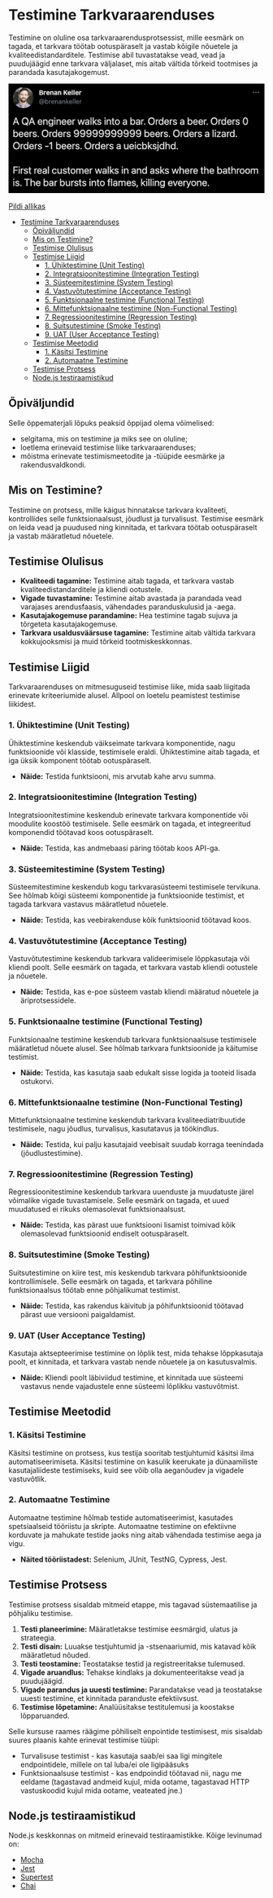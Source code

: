 # Testimine Tarkvaraarenduses

Testimine on oluline osa tarkvaraarendusprotsessist, mille eesmärk on tagada, et tarkvara töötab ootuspäraselt ja vastab kõigile nõuetele ja kvaliteedistandarditele. Testimise abil tuvastatakse vead, vead ja puudujäägid enne tarkvara väljalaset, mis aitab vältida tõrkeid tootmises ja parandada kasutajakogemust.

![Testimine](testing.png)

[Pildi allikas](https://twitter.com/brenankeller/status/1068615953989087232)

- [Testimine Tarkvaraarenduses](#testimine-tarkvaraarenduses)
  - [Õpiväljundid](#õpiväljundid)
  - [Mis on Testimine?](#mis-on-testimine)
  - [Testimise Olulisus](#testimise-olulisus)
  - [Testimise Liigid](#testimise-liigid)
    - [1. Ühiktestimine (Unit Testing)](#1-ühiktestimine-unit-testing)
    - [2. Integratsioonitestimine (Integration Testing)](#2-integratsioonitestimine-integration-testing)
    - [3. Süsteemitestimine (System Testing)](#3-süsteemitestimine-system-testing)
    - [4. Vastuvõtutestimine (Acceptance Testing)](#4-vastuvõtutestimine-acceptance-testing)
    - [5. Funktsionaalne testimine (Functional Testing)](#5-funktsionaalne-testimine-functional-testing)
    - [6. Mittefunktsionaalne testimine (Non-Functional Testing)](#6-mittefunktsionaalne-testimine-non-functional-testing)
    - [7. Regressioonitestimine (Regression Testing)](#7-regressioonitestimine-regression-testing)
    - [8. Suitsutestimine (Smoke Testing)](#8-suitsutestimine-smoke-testing)
    - [9. UAT (User Acceptance Testing)](#9-uat-user-acceptance-testing)
  - [Testimise Meetodid](#testimise-meetodid)
    - [1. Käsitsi Testimine](#1-käsitsi-testimine)
    - [2. Automaatne Testimine](#2-automaatne-testimine)
  - [Testimise Protsess](#testimise-protsess)
  - [Node.js testiraamistikud](#nodejs-testiraamistikud)

## Õpiväljundid

Selle õppematerjali lõpuks peaksid õppijad olema võimelised:

- selgitama, mis on testimine ja miks see on oluline;
- loetlema erinevaid testimise liike tarkvaraarenduses;
- mõistma erinevate testimismeetodite ja -tüüpide eesmärke ja rakendusvaldkondi.

## Mis on Testimine?

Testimine on protsess, mille käigus hinnatakse tarkvara kvaliteeti, kontrollides selle funktsionaalsust, jõudlust ja turvalisust. Testimise eesmärk on leida vead ja puudused ning kinnitada, et tarkvara töötab ootuspäraselt ja vastab määratletud nõuetele.

## Testimise Olulisus

- **Kvaliteedi tagamine:** Testimine aitab tagada, et tarkvara vastab kvaliteedistandarditele ja kliendi ootustele.
- **Vigade tuvastamine:** Testimine aitab avastada ja parandada vead varajases arendusfaasis, vähendades paranduskulusid ja -aega.
- **Kasutajakogemuse parandamine:** Hea testimine tagab sujuva ja tõrgeteta kasutajakogemuse.
- **Tarkvara usaldusväärsuse tagamine:** Testimine aitab vältida tarkvara kokkujooksmisi ja muid tõrkeid tootmiskeskkonnas.

## Testimise Liigid

Tarkvaraarenduses on mitmesuguseid testimise liike, mida saab liigitada erinevate kriteeriumide alusel. Allpool on loetelu peamistest testimise liikidest.

### 1. Ühiktestimine (Unit Testing)

Ühiktestimine keskendub väikseimate tarkvara komponentide, nagu funktsioonide või klasside, testimisele eraldi. Ühiktestimine aitab tagada, et iga üksik komponent töötab ootuspäraselt.

- **Näide:** Testida funktsiooni, mis arvutab kahe arvu summa.

### 2. Integratsioonitestimine (Integration Testing)

Integratsioonitestimine keskendub erinevate tarkvara komponentide või moodulite koostöö testimisele. Selle eesmärk on tagada, et integreeritud komponendid töötavad koos ootuspäraselt.

- **Näide:** Testida, kas andmebaasi päring töötab koos API-ga.

### 3. Süsteemitestimine (System Testing)

Süsteemitestimine keskendub kogu tarkvarasüsteemi testimisele tervikuna. See hõlmab kõigi süsteemi komponentide ja funktsioonide testimist, et tagada tarkvara vastavus määratletud nõuetele.

- **Näide:** Testida, kas veebirakenduse kõik funktsioonid töötavad koos.

### 4. Vastuvõtutestimine (Acceptance Testing)

Vastuvõtutestimine keskendub tarkvara valideerimisele lõppkasutaja või kliendi poolt. Selle eesmärk on tagada, et tarkvara vastab kliendi ootustele ja nõuetele.

- **Näide:** Testida, kas e-poe süsteem vastab kliendi määratud nõuetele ja äriprotsessidele.

### 5. Funktsionaalne testimine (Functional Testing)

Funktsionaalne testimine keskendub tarkvara funktsionaalsuse testimisele määratletud nõuete alusel. See hõlmab tarkvara funktsioonide ja käitumise testimist.

- **Näide:** Testida, kas kasutaja saab edukalt sisse logida ja tooteid lisada ostukorvi.

### 6. Mittefunktsionaalne testimine (Non-Functional Testing)

Mittefunktsionaalne testimine keskendub tarkvara kvaliteediatribuutide testimisele, nagu jõudlus, turvalisus, kasutatavus ja töökindlus.

- **Näide:** Testida, kui palju kasutajaid veebisait suudab korraga teenindada (jõudlustestimine).

### 7. Regressioonitestimine (Regression Testing)

Regressioonitestimine keskendub tarkvara uuenduste ja muudatuste järel võimalike vigade tuvastamisele. Selle eesmärk on tagada, et uued muudatused ei rikuks olemasolevat funktsionaalsust.

- **Näide:** Testida, kas pärast uue funktsiooni lisamist toimivad kõik olemasolevad funktsioonid endiselt ootuspäraselt.

### 8. Suitsutestimine (Smoke Testing)

Suitsutestimine on kiire test, mis keskendub tarkvara põhifunktsioonide kontrollimisele. Selle eesmärk on tagada, et tarkvara põhiline funktsionaalsus töötab enne põhjalikumat testimist.

- **Näide:** Testida, kas rakendus käivitub ja põhifunktsioonid töötavad pärast uue versiooni paigaldamist.

### 9. UAT (User Acceptance Testing)

Kasutaja aktsepteerimise testimine on lõplik test, mida tehakse lõppkasutaja poolt, et kinnitada, et tarkvara vastab nende nõuetele ja on kasutusvalmis.

- **Näide:** Kliendi poolt läbiviidud testimine, et kinnitada uue süsteemi vastavus nende vajadustele enne süsteemi lõplikku vastuvõtmist.

## Testimise Meetodid

### 1. Käsitsi Testimine

Käsitsi testimine on protsess, kus testija sooritab testjuhtumid käsitsi ilma automatiseerimiseta. Käsitsi testimine on kasulik keerukate ja dünaamiliste kasutajaliideste testimiseks, kuid see võib olla aeganõudev ja vigadele vastuvõtlik.

### 2. Automaatne Testimine

Automaatne testimine hõlmab testide automatiseerimist, kasutades spetsiaalseid tööriistu ja skripte. Automaatne testimine on efektiivne korduvate ja mahukate testide jaoks ning aitab vähendada testimise aega ja vigu.

- **Näited tööriistadest:** Selenium, JUnit, TestNG, Cypress, Jest.

## Testimise Protsess

Testimise protsess sisaldab mitmeid etappe, mis tagavad süstemaatilise ja põhjaliku testimise.

1. **Testi planeerimine:** Määratletakse testimise eesmärgid, ulatus ja strateegia.
2. **Testi disain:** Luuakse testjuhtumid ja -stsenaariumid, mis katavad kõik määratletud nõuded.
3. **Testi teostamine:** Teostatakse testid ja registreeritakse tulemused.
4. **Vigade aruandlus:** Tehakse kindlaks ja dokumenteeritakse vead ja puudujäägid.
5. **Vigade parandus ja uuesti testimine:** Parandatakse vead ja teostatakse uuesti testimine, et kinnitada paranduste efektiivsust.
6. **Testimise lõpetamine:** Analüüsitakse testitulemusi ja koostakse lõpparuanded.

Selle kursuse raames räägime põhiliselt enpointide testimisest, mis sisaldab suures plaanis kahte erinevat testimise tüüpi:

- Turvalisuse testimist - kas kasutaja saab/ei saa ligi mingitele endpointidele, millele on tal luba/ei ole ligipääsuks
- Funktsionaalsuse testimist - kas endpoindid töötavad nii, nagu me eeldame (tagastavad andmeid kujul, mida ootame, tagastavad HTTP vastuskoodid kujul mida ootame, veateated jne.)

## Node.js testiraamistikud

Node.js keskkonnas on mitmeid erinevaid testiraamistikke. Kõige levinumad on:

- [Mocha](../mocha/README.md)
- [Jest](https://jestjs.io/)
- [Supertest](../supertest/README.md)
- [Chai](../chai/README.md)
